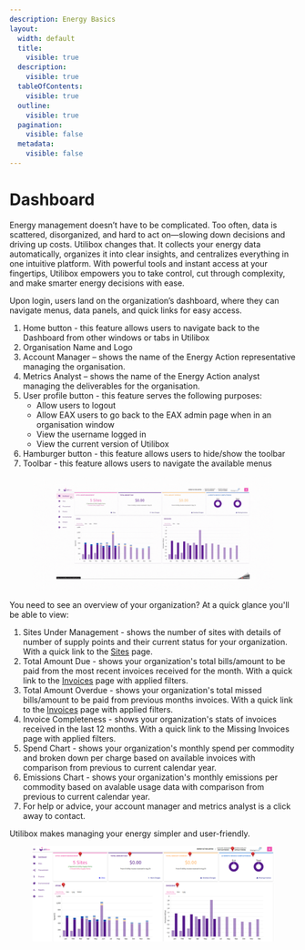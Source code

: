 ```yaml
---
description: Energy Basics
layout:
  width: default
  title:
    visible: true
  description:
    visible: true
  tableOfContents:
    visible: true
  outline:
    visible: true
  pagination:
    visible: false
  metadata:
    visible: false
---
```


# Dashboard

Energy management doesn’t have to be complicated. Too often, data is scattered, disorganized, and hard to act on—slowing down decisions and driving up costs. Utilibox changes that. It collects your energy data automatically, organizes it into clear insights, and centralizes everything in one intuitive platform. With powerful tools and instant access at your fingertips, Utilibox empowers you to take control, cut through complexity, and make smarter energy decisions with ease.



Upon login, users land on the organization’s dashboard, where they can navigate menus, data panels, and quick links for easy access.

1. Home button - this feature allows users to navigate back to the Dashboard from other windows or tabs in Utilibox
2. Organisation Name and Logo
3. Account Manager – shows the name of the Energy Action representative managing the organisation.
4. Metrics Analyst – shows the name of the Energy Action analyst managing the deliverables for the organisation.
5. User profile button - this feature serves the following purposes:
   * Allow users to logout
   * Allow EAX users to go back to the EAX admin page when in an organisation window
   * View the username logged in
   * View the current version of Utilibox
6. Hamburger button - this feature allows users to hide/show the toolbar
7. Toolbar - this feature allows users to navigate the available menus

<figure><img src="../.gitbook/assets/Dashboard Toolbar.gif" alt=""><figcaption></figcaption></figure>

You need to see an overview of your organization? At a quick glance you'll be able to view:

1. Sites Under Management - shows the number of sites with details of number of supply points and their current status for your organization. With a quick link to the [Sites](portfolio-and-sites/) page.
2. Total Amount Due - shows your organization's total bills/amount to be paid from the most recent invoices received for the month. With a quick link to the [Invoices](finance/invoices.md) page with applied filters.
3. Total Amount Overdue - shows your organization's total missed bills/amount to be paid from previous months invoices. With a quick link to the [Invoices](finance/invoices.md) page with applied filters.
4. Invoice Completeness - shows your organization's stats of invoices received in the last 12 months. With a quick link to the Missing Invoices page with applied filters.
5. Spend Chart - shows your organization's monthly spend per commodity and broken down per charge based on available invoices with comparison from previous to current calendar year.
6. Emissions Chart - shows your organization's monthly emissions per commodity based on avalable usage data with comparison from previous to current calendar year.
7. For help or advice, your account manager and metrics analyst is a click away to contact.

Utilibox makes managing your energy simpler and user-friendly.

<figure><img src="../.gitbook/assets/Dashboard.png" alt=""><figcaption></figcaption></figure>
